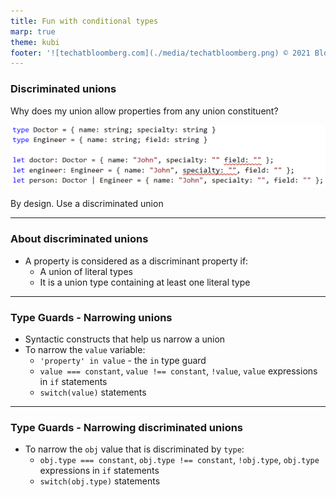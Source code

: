 ```yaml
---
title: Fun with conditional types
marp: true
theme: kubi
footer: '![techatbloomberg.com](./media/techatbloomberg.png) © 2021 Bloomberg Finance L.P. All rights reserved. ![techatbloomberg.com](./media/bloomberg.png)'
---
```





### Discriminated unions 
<question> 

Why does my union allow properties from any union constituent?
</br>

![height:200](./media/3-discrimintaed-unions-bad.png)

</question>

<answer>

By design. Use a discriminated union

</answer>

----

### About discriminated unions 

* A property is considered as a discriminant property if:
    * A union of literal types
    * It is a union type containing at least one literal type

----

### Type Guards - Narrowing unions

- Syntactic constructs that help us narrow a union
- To narrow the `value` variable:
    - `'property' in value`  - the `in` type guard
    - `value === constant`, `value !== constant`, `!value`, `value` expressions in `if` statements
    - `switch(value)` statements

---

### Type Guards - Narrowing discriminated unions

* To narrow the `obj` value that is discriminated by `type`:
    * `obj.type === constant`, `obj.type !== constant`, `!obj.type`, `obj.type` expressions in `if` statements
    * `switch(obj.type)` statements
